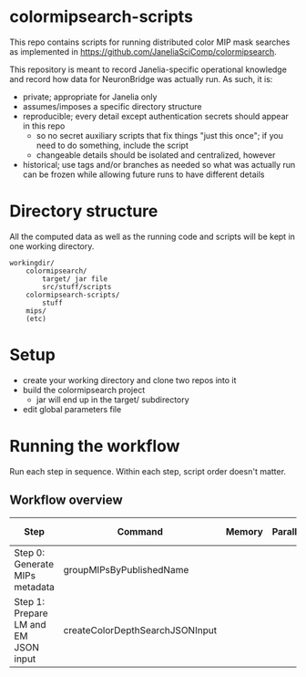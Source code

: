 # colormipsearch-scripts

This repo contains scripts for running distributed color MIP mask searches as implemented in https://github.com/JaneliaSciComp/colormipsearch.

This repository is meant to record Janelia-specific operational knowledge and record how data for NeuronBridge was actually run. As such, it is:

- private; appropriate for Janelia only
- assumes/imposes a specific directory structure
- reproducible; every detail except authentication secrets should appear in this repo
    + so no secret auxiliary scripts that fix things "just this once"; if you need to do something, include the script
    + changeable details should be isolated and centralized, however
- historical; use tags and/or branches as needed so what was actually run can be frozen while allowing future runs to have different details


# Directory structure

All the computed data as well as the running code and scripts will be kept in one working directory.

```
workingdir/
    colormipsearch/
        target/ jar file
        src/stuff/scripts
    colormipsearch-scripts/
        stuff
    mips/
    (etc)

```


# Setup

- create your working directory and clone two repos into it
- build the colormipsearch project
    + jar will end up in the target/ subdirectory
- edit global parameters file


# Running the workflow

Run each step in sequence. Within each step, script order doesn't matter.

## Workflow overview

Step | Command | Memory | Parallel? | Computer | Running time
--- | --- | --- | --- | --- | --- 
Step 0: Generate MIPs metadata | groupMIPsByPublishedName |  |  |  |  minutes
Step 1: Prepare LM and EM JSON input | createColorDepthSearchJSONInput |  |  |  | minutes

